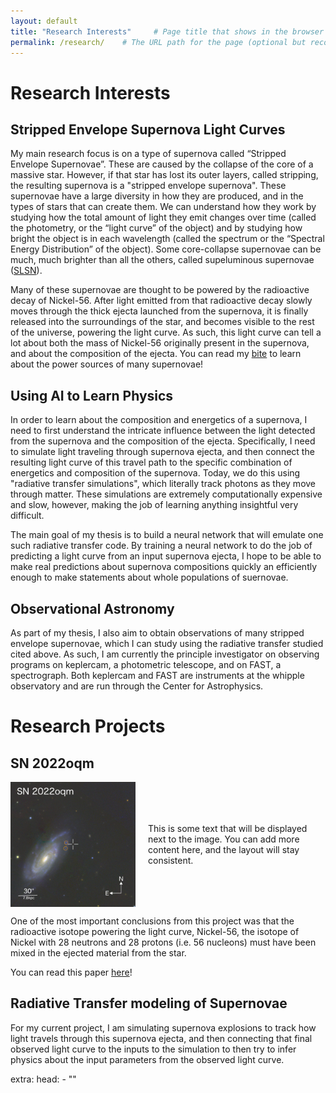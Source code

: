 ```yaml
---
layout: default       
title: "Research Interests"     # Page title that shows in the browser
permalink: /research/    # The URL path for the page (optional but recommended)
---
```



# Research Interests

## Stripped Envelope Supernova Light Curves

My main research focus is on a type of supernova called “Stripped Envelope Supernovae”. These are caused by the collapse of the core of a massive star. However, if that star has lost its outer layers, called stripping, the resulting supernova is a "stripped envelope supernova". These supernovae have a large diversity in how they are produced, and in the types of stars that can create them. We can understand how they work by studying how the total amount of light they emit changes over time (called the photometry, or the “light curve” of the object) and by studying how bright the object is in each wavelength (called the spectrum or the “Spectral Energy Distribution” of the object). Some core-collapse supernovae can be much, much brighter than all the others, called supeluminous supernovae ([SLSN](https://astrobites.org/2016/12/02/classifying-supernovae/)). 

Many of these supernovae are thought to be powered by the radioactive decay of Nickel-56. After light emitted from that radioactive decay slowly moves through the thick ejecta launched from the supernova, it is finally released into the surroundings of the star, and becomes visible to the rest of the universe, powering the light curve. As such, this light curve can tell a lot about both the mass of Nickel-56 originally present in the supernova, and about the composition of the ejecta. You can read my [bite](https://astrobites.org/2024/10/04/how-to-power-supernovae/) to learn about the power sources of many supernovae!

## Using AI to Learn Physics
In order to learn about the composition and energetics of a supernova, I need to first understand the intricate influence between the light detected from the supernova and the composition of the ejecta. Specifically, I need to simulate light traveling through supernova ejecta, and then connect the resulting light curve of this travel path to the specific combination of energetics and composition of the supernova. Today, we do this using "radiative transfer simulations", which literally track photons as they move through matter. These simulations are extremely computationally expensive and slow, however, making the job of learning anything insightful very difficult.
 
The main goal of my thesis is to build a neural network that will emulate one such radiative transfer code. By training a neural network to do the job of predicting a light curve from an input supernova ejecta, I hope to be able to make real predictions about supernova compositions quickly an efficiently enough to make statements about whole populations of suernovae. 

## Observational Astronomy
As part of my thesis, I also aim to obtain observations of many stripped envelope supernovae, which I can study using the radiative transfer studied cited above. As such, I am currently the principle investigator on observing programs on keplercam, a photometric telescope, and on FAST, a spectrograph. Both keplercam and FAST are instruments at the whipple observatory and are run through the Center for Astrophysics. 


# Research Projects

## SN 2022oqm

<!--
| ![Image description](assets/images/2022oqm-host.jpg) | SN 2022oqm is a supernova that was detected back in July 2022. We obtained a lot of photometry and spectroscopy while it was still bright and visible for the next couple months. After that, I led a research project where we analyzed the all the obtained data to try to tell a story about what kind of star exploded, why it did so, and what its environment was. |-->

<div style="display: flex; align-items: center;">
  <img src="assets/images/2022oqm-host.jpg" alt="Image description" style="max-width: 200px; margin-right: 20px;">
  <p>This is some text that will be displayed next to the image. You can add more content here, and the layout will stay consistent.</p>
</div>



  

One of the most important conclusions from this project was that the radioactive isotope powering the light curve, Nickel-56, the isotope of Nickel with 28 neutrons and 28 protons (i.e. 56 nucleons) must have been mixed in the ejected material from the star. 

You can read this paper [here](https://iopscience.iop.org/article/10.3847/1538-4357/ad5a7c/meta)! 


## Radiative Transfer modeling of Supernovae

For my current project, I am simulating supernova explosions to track how light travels through this supernova ejecta, and then connecting that final observed light curve to the inputs to the simulation to then try to infer physics about the input parameters from the observed light curve.


extra:
  head:
    - "<link rel='stylesheet' href='/assets/css/style.css'>"
